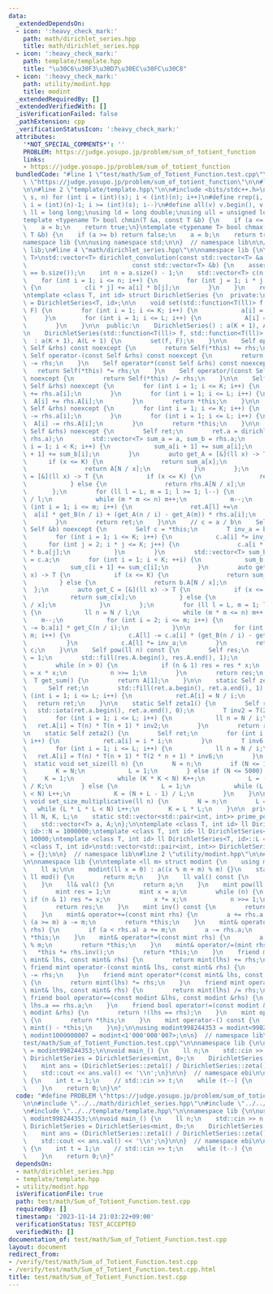 ```yaml
---
data:
  _extendedDependsOn:
  - icon: ':heavy_check_mark:'
    path: math/dirichlet_series.hpp
    title: math/dirichlet_series.hpp
  - icon: ':heavy_check_mark:'
    path: template/template.hpp
    title: "\u30C6\u30F3\u30D7\u30EC\u30FC\u30C8"
  - icon: ':heavy_check_mark:'
    path: utility/modint.hpp
    title: modint
  _extendedRequiredBy: []
  _extendedVerifiedWith: []
  _isVerificationFailed: false
  _pathExtension: cpp
  _verificationStatusIcon: ':heavy_check_mark:'
  attributes:
    '*NOT_SPECIAL_COMMENTS*': ''
    PROBLEM: https://judge.yosupo.jp/problem/sum_of_totient_function
    links:
    - https://judge.yosupo.jp/problem/sum_of_totient_function
  bundledCode: "#line 1 \"test/math/Sum_of_Totient_Function.test.cpp\"\n#define PROBLEM\
    \ \"https://judge.yosupo.jp/problem/sum_of_totient_function\"\n\n#line 2 \"math/dirichlet_series.hpp\"\
    \n\n#line 2 \"template/template.hpp\"\n\n#include <bits/stdc++.h>\n\n#define rep(i,\
    \ s, n) for (int i = (int)(s); i < (int)(n); i++)\n#define rrep(i, s, n) for (int\
    \ i = (int)(n)-1; i >= (int)(s); i--)\n#define all(v) v.begin(), v.end()\n\nusing\
    \ ll = long long;\nusing ld = long double;\nusing ull = unsigned long long;\n\n\
    template <typename T> bool chmin(T &a, const T &b) {\n    if (a <= b) return false;\n\
    \    a = b;\n    return true;\n}\ntemplate <typename T> bool chmax(T &a, const\
    \ T &b) {\n    if (a >= b) return false;\n    a = b;\n    return true;\n}\n\n\
    namespace lib {\n\nusing namespace std;\n\n}  // namespace lib\n\n// using namespace\
    \ lib;\n#line 4 \"math/dirichlet_series.hpp\"\n\nnamespace lib {\n\ntemplate <class\
    \ T>\nstd::vector<T> dirichlet_convolution(const std::vector<T> &a,\n        \
    \                             const std::vector<T> &b) {\n    assert(a.size()\
    \ == b.size());\n    int n = a.size() - 1;\n    std::vector<T> c(n + 1, 0);\n\
    \    for (int i = 1; i <= n; i++) {\n        for (int j = 1; i * j <= n; j++)\
    \ {\n            c[i * j] += a[i] * b[j];\n        }\n    }\n    return c;\n}\n\
    \ntemplate <class T, int id> struct DirichletSeries {\n  private:\n    using Self\
    \ = DirichletSeries<T, id>;\n\n    void set(std::function<T(ll)> f, std::function<T(ll)>\
    \ F) {\n        for (int i = 1; i <= K; i++) {\n            a[i] = f(i);\n   \
    \     }\n        for (int i = 1; i <= L; i++) {\n            A[i] = F(N / i);\n\
    \        }\n    }\n\n  public:\n    DirichletSeries() : a(K + 1), A(L + 1) {}\n\
    \n    DirichletSeries(std::function<T(ll)> f, std::function<T(ll)> F)\n      \
    \  : a(K + 1), A(L + 1) {\n        set(f, F);\n    }\n\n    Self operator+(const\
    \ Self &rhs) const noexcept {\n        return Self(*this) += rhs;\n    }\n   \
    \ Self operator-(const Self &rhs) const noexcept {\n        return Self(*this)\
    \ -= rhs;\n    }\n    Self operator*(const Self &rhs) const noexcept {\n     \
    \   return Self(*this) *= rhs;\n    }\n    Self operator/(const Self &rhs) const\
    \ noexcept {\n        return Self(*this) /= rhs;\n    }\n\n    Self operator+=(const\
    \ Self &rhs) noexcept {\n        for (int i = 1; i <= K; i++) {\n            a[i]\
    \ += rhs.a[i];\n        }\n        for (int i = 1; i <= L; i++) {\n          \
    \  A[i] += rhs.A[i];\n        }\n        return *this;\n    }\n\n    Self operator-=(const\
    \ Self &rhs) noexcept {\n        for (int i = 1; i <= K; i++) {\n            a[i]\
    \ -= rhs.a[i];\n        }\n        for (int i = 1; i <= L; i++) {\n          \
    \  A[i] -= rhs.A[i];\n        }\n        return *this;\n    }\n\n    Self operator*=(const\
    \ Self &rhs) noexcept {\n        Self ret;\n        ret.a = dirichlet_convolution(a,\
    \ rhs.a);\n        std::vector<T> sum_a = a, sum_b = rhs.a;\n        for (int\
    \ i = 1; i < K; i++) {\n            sum_a[i + 1] += sum_a[i];\n            sum_b[i\
    \ + 1] += sum_b[i];\n        }\n        auto get_A = [&](ll x) -> T {\n      \
    \      if (x <= K) {\n                return sum_a[x];\n            } else {\n\
    \                return A[N / x];\n            }\n        };\n        auto get_B\
    \ = [&](ll x) -> T {\n            if (x <= K) {\n                return sum_b[x];\n\
    \            } else {\n                return rhs.A[N / x];\n            }\n \
    \       };\n        for (ll l = L, m = 1; l >= 1; l--) {\n            ll n = N\
    \ / l;\n            while (m * m <= n) m++;\n            m--;\n            for\
    \ (int i = 1; i <= m; i++) {\n                ret.A[l] +=\n                  \
    \  a[i] * get_B(n / i) + (get_A(n / i) - get_A(m)) * rhs.a[i];\n            }\n\
    \        }\n        return ret;\n    }\n\n    // c = a / b\n    Self operator/=(const\
    \ Self &b) noexcept {\n        Self c = *this;\n        T inv_a = b.a[1].inv();\n\
    \        for (int i = 1; i <= K; i++) {\n            c.a[i] *= inv_a;\n      \
    \      for (int j = 2; i * j <= K; j++) {\n                c.a[i * j] -= c.a[i]\
    \ * b.a[j];\n            }\n        }\n        std::vector<T> sum_b = b.a, sum_c\
    \ = c.a;\n        for (int i = 1; i < K; ++i) {\n            sum_b[i + 1] += sum_b[i];\n\
    \            sum_c[i + 1] += sum_c[i];\n        }\n        auto get_B = [&](ll\
    \ x) -> T {\n            if (x <= K) {\n                return sum_b[x];\n   \
    \         } else {\n                return b.A[N / x];\n            }\n      \
    \  };\n        auto get_C = [&](ll x) -> T {\n            if (x <= K) {\n    \
    \            return sum_c[x];\n            } else {\n                return c.A[N\
    \ / x];\n            }\n        };\n        for (ll l = L, m = 1; l >= 1; l--)\
    \ {\n            ll n = N / l;\n            while (m * m <= n) m++;\n        \
    \    m--;\n            for (int i = 2; i <= m; i++) {\n                c.A[l]\
    \ -= b.a[i] * get_C(n / i);\n            }\n\n            for (int i = 1; i <=\
    \ m; i++) {\n                c.A[l] -= c.a[i] * (get_B(n / i) - get_B(m));\n \
    \           }\n            c.A[l] *= inv_a;\n        }\n        return *this =\
    \ c;\n    }\n\n    Self pow(ll n) const {\n        Self res;\n        res.a[1]\
    \ = 1;\n        std::fill(res.A.begin(), res.A.end(), 1);\n        Self x = *this;\n\
    \        while (n > 0) {\n            if (n & 1) res = res * x;\n            x\
    \ = x * x;\n            n >>= 1;\n        }\n        return res;\n    }\n\n  \
    \  T get_sum() {\n        return A[1];\n    }\n\n    static Self zeta() {\n  \
    \      Self ret;\n        std::fill(ret.a.begin(), ret.a.end(), 1);\n        for\
    \ (int i = 1; i <= L; i++) {\n            ret.A[i] = N / i;\n        }\n     \
    \   return ret;\n    }\n\n    static Self zeta1() {\n        Self ret;\n     \
    \   std::iota(ret.a.begin(), ret.a.end(), 0);\n        T inv2 = T(2).inv();\n\
    \        for (int i = 1; i <= L; i++) {\n            ll n = N / i;\n         \
    \   ret.A[i] = T(n) * T(n + 1) * inv2;\n        }\n        return ret;\n    }\n\
    \n    static Self zeta2() {\n        Self ret;\n        for (int i = 1; i <= K;\
    \ i++) {\n            ret.a[i] = i * i;\n        }\n        T inv6 = T(6).inv();\n\
    \        for (int i = 1; i <= L; i++) {\n            ll n = N / i;\n         \
    \   ret.A[i] = T(n) * T(n + 1) * T(2 * n + 1) * inv6;\n        }\n    }\n\n  \
    \  static void set_size(ll n) {\n        N = n;\n        if (N <= 10) {\n    \
    \        K = N;\n            L = 1;\n        } else if (N <= 5000) {\n       \
    \     K = 1;\n            while (K * K < N) K++;\n            L = (N + K - 1)\
    \ / K;\n        } else {\n            L = 1;\n            while (L * L * L / 50\
    \ < N) L++;\n            K = (N + L - 1) / L;\n        }\n    }\n\n    static\
    \ void set_size_multiplicative(ll n) {\n        N = n;\n        L = 1;\n     \
    \   while (L * L * L < N) L++;\n        K = L * L;\n    }\n\n  private:\n    static\
    \ ll N, K, L;\n    static std::vector<std::pair<int, int>> prime_pow_table;\n\
    \    std::vector<T> a, A;\n};\n\ntemplate <class T, int id> ll DirichletSeries<T,\
    \ id>::N = 1000000;\ntemplate <class T, int id> ll DirichletSeries<T, id>::K =\
    \ 10000;\ntemplate <class T, int id> ll DirichletSeries<T, id>::L = 100;\ntemplate\
    \ <class T, int id>\nstd::vector<std::pair<int, int>> DirichletSeries<T, id>::prime_pow_table\
    \ = {};\n\n}  // namespace lib\n#line 2 \"utility/modint.hpp\"\n\n#line 4 \"utility/modint.hpp\"\
    \n\nnamespace lib {\n\ntemplate <ll m> struct modint {\n    using mint = modint;\n\
    \    ll a;\n\n    modint(ll x = 0) : a((x % m + m) % m) {}\n    static constexpr\
    \ ll mod() {\n        return m;\n    }\n    ll val() const {\n        return a;\n\
    \    }\n    ll& val() {\n        return a;\n    }\n    mint pow(ll n) const {\n\
    \        mint res = 1;\n        mint x = a;\n        while (n) {\n           \
    \ if (n & 1) res *= x;\n            x *= x;\n            n >>= 1;\n        }\n\
    \        return res;\n    }\n    mint inv() const {\n        return pow(m - 2);\n\
    \    }\n    mint& operator+=(const mint rhs) {\n        a += rhs.a;\n        if\
    \ (a >= m) a -= m;\n        return *this;\n    }\n    mint& operator-=(const mint\
    \ rhs) {\n        if (a < rhs.a) a += m;\n        a -= rhs.a;\n        return\
    \ *this;\n    }\n    mint& operator*=(const mint rhs) {\n        a = a * rhs.a\
    \ % m;\n        return *this;\n    }\n    mint& operator/=(mint rhs) {\n     \
    \   *this *= rhs.inv();\n        return *this;\n    }\n    friend mint operator+(const\
    \ mint& lhs, const mint& rhs) {\n        return mint(lhs) += rhs;\n    }\n   \
    \ friend mint operator-(const mint& lhs, const mint& rhs) {\n        return mint(lhs)\
    \ -= rhs;\n    }\n    friend mint operator*(const mint& lhs, const mint& rhs)\
    \ {\n        return mint(lhs) *= rhs;\n    }\n    friend mint operator/(const\
    \ mint& lhs, const mint& rhs) {\n        return mint(lhs) /= rhs;\n    }\n   \
    \ friend bool operator==(const modint &lhs, const modint &rhs) {\n        return\
    \ lhs.a == rhs.a;\n    }\n    friend bool operator!=(const modint &lhs, const\
    \ modint &rhs) {\n        return !(lhs == rhs);\n    }\n    mint operator+() const\
    \ {\n        return *this;\n    }\n    mint operator-() const {\n        return\
    \ mint() - *this;\n    }\n};\n\nusing modint998244353 = modint<998244353>;\nusing\
    \ modint1000000007 = modint<1'000'000'007>;\n\n}  // namespace lib\n#line 6 \"\
    test/math/Sum_of_Totient_Function.test.cpp\"\n\nnamespace lib {\n\nusing mint\
    \ = modint998244353;\n\nvoid main_() {\n    ll n;\n    std::cin >> n;\n    using\
    \ DirichletSeries = DirichletSeries<mint, 0>;\n    DirichletSeries::set_size(n);\n\
    \    mint ans = (DirichletSeries::zeta1() / DirichletSeries::zeta()).get_sum();\n\
    \    std::cout << ans.val() << '\\n';\n}\n\n}  // namespace ebi\n\nint main()\
    \ {\n    int t = 1;\n    // std::cin >> t;\n    while (t--) {\n        lib::main_();\n\
    \    }\n    return 0;\n}\n"
  code: "#define PROBLEM \"https://judge.yosupo.jp/problem/sum_of_totient_function\"\
    \n\n#include \"../../math/dirichlet_series.hpp\"\n#include \"../../utility/modint.hpp\"\
    \n#include \"../../template/template.hpp\"\n\nnamespace lib {\n\nusing mint =\
    \ modint998244353;\n\nvoid main_() {\n    ll n;\n    std::cin >> n;\n    using\
    \ DirichletSeries = DirichletSeries<mint, 0>;\n    DirichletSeries::set_size(n);\n\
    \    mint ans = (DirichletSeries::zeta1() / DirichletSeries::zeta()).get_sum();\n\
    \    std::cout << ans.val() << '\\n';\n}\n\n}  // namespace ebi\n\nint main()\
    \ {\n    int t = 1;\n    // std::cin >> t;\n    while (t--) {\n        lib::main_();\n\
    \    }\n    return 0;\n}"
  dependsOn:
  - math/dirichlet_series.hpp
  - template/template.hpp
  - utility/modint.hpp
  isVerificationFile: true
  path: test/math/Sum_of_Totient_Function.test.cpp
  requiredBy: []
  timestamp: '2023-11-14 21:03:22+09:00'
  verificationStatus: TEST_ACCEPTED
  verifiedWith: []
documentation_of: test/math/Sum_of_Totient_Function.test.cpp
layout: document
redirect_from:
- /verify/test/math/Sum_of_Totient_Function.test.cpp
- /verify/test/math/Sum_of_Totient_Function.test.cpp.html
title: test/math/Sum_of_Totient_Function.test.cpp
---
```

